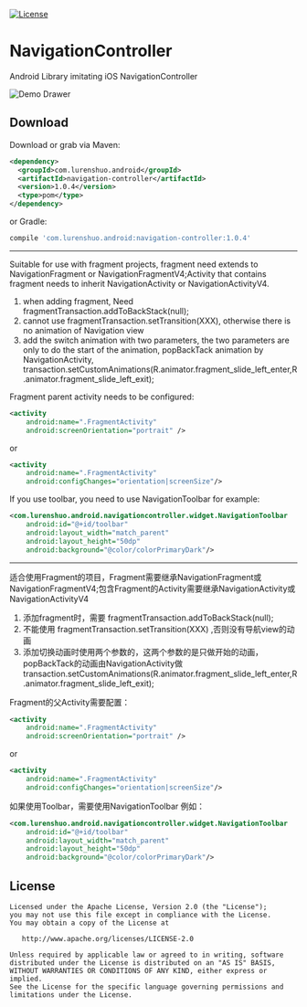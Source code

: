 [![License](https://img.shields.io/badge/license-Apache%202-green.svg)](https://www.apache.org/licenses/LICENSE-2.0)

# NavigationController
Android Library imitating iOS NavigationController

![Demo Drawer](https://raw.github.com/lidajun/NavigationController/master/art/test.gif)

Download
--------

Download or grab via Maven:
```xml
<dependency>
  <groupId>com.lurenshuo.android</groupId>
  <artifactId>navigation-controller</artifactId>
  <version>1.0.4</version>
  <type>pom</type>
</dependency>
```
or Gradle:
```groovy
compile 'com.lurenshuo.android:navigation-controller:1.0.4'
```

------------------------------------------------------------------------------
Suitable for use with fragment projects, fragment need extends to NavigationFragment or NavigationFragmentV4;Activity that contains fragment needs to inherit NavigationActivity or NavigationActivityV4.
1. when adding fragment, Need fragmentTransaction.addToBackStack(null); 
2. cannot use fragmentTransaction.setTransition(XXX), otherwise there is no animation of Navigation view 
3. add the switch animation with two parameters, the two parameters are only to do the start of the animation, popBackTack animation by NavigationActivity, transaction.setCustomAnimations(R.animator.fragment_slide_left_enter,R.animator.fragment_slide_left_exit);

Fragment parent activity needs to be configured:
```xml
<activity
    android:name=".FragmentActivity"
    android:screenOrientation="portrait" />
```
or
```xml
<activity 
    android:name=".FragmentActivity"
    android:configChanges="orientation|screenSize"/>
```

If you use toolbar, you need to use NavigationToolbar for example:

```xml
<com.lurenshuo.android.navigationcontroller.widget.NavigationToolbar
    android:id="@+id/toolbar"
    android:layout_width="match_parent"
    android:layout_height="50dp"
    android:background="@color/colorPrimaryDark"/>
```
--------------------------------------------------------------------------------

适合使用Fragment的项目，Fragment需要继承NavigationFragment或NavigationFragmentV4;包含Fragment的Activity需要继承NavigationActivity或NavigationActivityV4
1. 添加fragment时，需要 fragmentTransaction.addToBackStack(null);
2. 不能使用 fragmentTransaction.setTransition(XXX) ,否则没有导航view的动画
3. 添加切换动画时使用两个参数的，这两个参数的是只做开始的动画，popBackTack的动画由NavigationActivity做 transaction.setCustomAnimations(R.animator.fragment_slide_left_enter,R.animator.fragment_slide_left_exit);

Fragment的父Activity需要配置：
```xml
<activity
    android:name=".FragmentActivity"
    android:screenOrientation="portrait" />
```
or
```xml
<activity 
    android:name=".FragmentActivity"
    android:configChanges="orientation|screenSize"/>
```
如果使用Toolbar，需要使用NavigationToolbar 例如：

```xml
<com.lurenshuo.android.navigationcontroller.widget.NavigationToolbar
    android:id="@+id/toolbar"
    android:layout_width="match_parent"
    android:layout_height="50dp"
    android:background="@color/colorPrimaryDark"/>
```

License
-------

    Licensed under the Apache License, Version 2.0 (the "License");
    you may not use this file except in compliance with the License.
    You may obtain a copy of the License at

       http://www.apache.org/licenses/LICENSE-2.0

    Unless required by applicable law or agreed to in writing, software
    distributed under the License is distributed on an "AS IS" BASIS,
    WITHOUT WARRANTIES OR CONDITIONS OF ANY KIND, either express or implied.
    See the License for the specific language governing permissions and
    limitations under the License.
